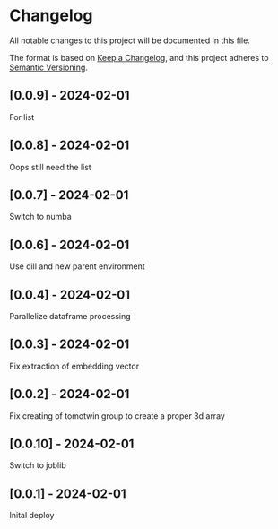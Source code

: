 # Changelog
All notable changes to this project will be documented in this file.

The format is based on [Keep a Changelog](https://keepachangelog.com/en/1.0.0/),
and this project adheres to [Semantic Versioning](https://semver.org/spec/v2.0.0.html).

## [0.0.9] - 2024-02-01
For list

## [0.0.8] - 2024-02-01
Oops still need the list

## [0.0.7] - 2024-02-01
Switch to numba

## [0.0.6] - 2024-02-01
Use dill and new parent environment

## [0.0.4] - 2024-02-01
Parallelize dataframe processing

## [0.0.3] - 2024-02-01
Fix extraction of embedding vector

## [0.0.2] - 2024-02-01
Fix creating of tomotwin group to create a proper 3d array

## [0.0.10] - 2024-02-01
Switch to joblib

## [0.0.1] - 2024-02-01
Inital deploy
